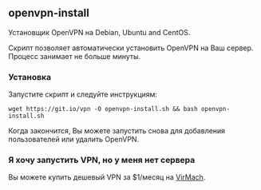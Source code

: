 ## openvpn-install
Установщик OpenVPN на Debian, Ubuntu and CentOS.

Скрипт позволяет автоматически установить OpenVPN на Ваш сервер. Процесс занимает не больше минуты.

### Установка
Запустите скрипт и следуйте инструкциям:

`wget https://git.io/vpn -O openvpn-install.sh && bash openvpn-install.sh`

Когда закончится, Вы можете запустить снова для добавления пользователей или удалить OpenVPN.

### Я хочу запустить VPN, но у меня нет сервера
Вы можете купить дешевый VPN за $1/месяц на [VirMach](https://billing.virmach.com/aff.php?aff=4109&url=billing.virmach.com/cart.php?gid=1).
